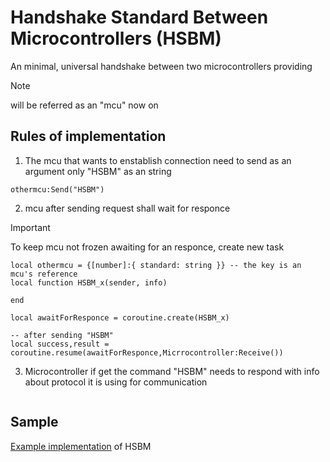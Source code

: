 # Handshake Standard Between Microcontrollers (HSBM)

An minimal, universal handshake between two microcontrollers 
providing 

>[!NOTE]
>will be referred as an "mcu" now on

## Rules of implementation

1. The mcu that wants to enstablish connection need to send as an argument only "HSBM" as an string
```luau
othermcu:Send("HSBM")
```
2. mcu after sending request shall wait for responce
>[!IMPORTANT]
>To keep mcu not frozen awaiting for an responce, create new task

```luau
local othermcu = {[number]:{ standard: string }} -- the key is an mcu's reference
local function HSBM_x(sender, info)
    
end

local awaitForResponce = coroutine.create(HSBM_x)

-- after sending "HSBM"
local success,result = coroutine.resume(awaitForResponce,Micrrocontroller:Receive())
```

3. Microcontroller if get the command "HSBM" needs to respond with info about protocol it is using for communication

```luau

```

## Sample

[Example implementation](sample.luau) of HSBM
